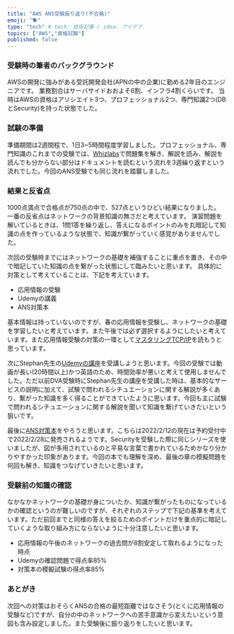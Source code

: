 ```yaml
---
title: "AWS ANS受験振り返り(不合格)"
emoji: "🐕"
type: "tech" # tech: 技術記事 / idea: アイデア
topics: ["AWS","資格試験"]
published: false
---
```


### 受験時の筆者のバックグラウンド
AWSの開発に強みがある受託開発会社(APNの中の企業)に勤める2年目のエンジニアです。
業務割合はサーバサイドおおよそ6割、インフラ4割くらいです。
当時はAWSの資格はアソシエイト3つ、プロフェッショナル2つ、専門知識2つ(DBとSecurity)を持った状態でした。

### 試験の準備
準備期間は2週間程で、1日3~5時間程度学習しました。プロフェッショナル、専門知識のこれまでの受験では、[Whizlabs](https://www.whizlabs.com/)で問題集を解き、解説を読み、解説を読んでも分からない部分はドキュメントを読むという流れを3週繰り返すという流れでした。今回のANS受験でも同じ流れを踏襲しました。

### 結果と反省点
1000点満点で合格点が750点の中で、527点というひどい結果になりました。
一番の反省点はネットワークの背景知識の無さだと考えています。
演習問題を解いているときは、1問1答を繰り返し、答えになるポイントのみを丸暗記して知識の点を作っているような状態で、知識が繋がっていく感覚がありませんでした。

次回の受験時までにはネットワークの基礎を補強することに重点を置き、その中で暗記していた知識の点を繋がった状態にして臨みたいと思います。
具体的に対策として考えていることは、下記を考えています。

- 応用情報の受験
- Udemyの講義
- ANS対策本

基本情報は持っていないのですが、春の応用情報を受験し、ネットワークの基礎を学習したいと考えています。また午後では必ず選択するようにしたいと考えています。また応用情報受験の対策の一環として[マスタリングTCP/IP](https://www.amazon.co.jp/%E3%83%9E%E3%82%B9%E3%82%BF%E3%83%AA%E3%83%B3%E3%82%B0TCP-IP%E2%80%95%E5%85%A5%E9%96%80%E7%B7%A8%E2%80%95-%E7%AC%AC6%E7%89%88-%E4%BA%95%E4%B8%8A-%E7%9B%B4%E4%B9%9F/dp/4274224473)を読もうと思っています。

次にStephan先生の[Udemyの講座](https://www.udemy.com/course/aws-certified-advanced-networking-specialty-ans/)を受講しようと思います。今回の受験では動画が長い(20時間以上)かつ英語のため、時間効率が悪いと考えて使用しませんでした。ただ以前DVA受験時にStephan先生の講座を受講した時は、基本的なサービスの説明に加えて、試験で問われるシチュエーションに関する解説が多くあり、繋がった知識を多く得ることができていたように思います。今回も主に試験で問われるシチュエーションに関する解説を聞いて知識を繋げていきたいという狙いです。

最後に[ANS対策本](https://www.amazon.co.jp/%E8%A6%81%E7%82%B9%E6%95%B4%E7%90%86%E3%81%8B%E3%82%89%E6%94%BB%E7%95%A5%E3%81%99%E3%82%8B%E3%80%8EAWS%E8%AA%8D%E5%AE%9A-%E9%AB%98%E5%BA%A6%E3%81%AA%E3%83%8D%E3%83%83%E3%83%88%E3%83%AF%E3%83%BC%E3%82%AD%E3%83%B3%E3%82%B0-%E5%B0%82%E9%96%80%E7%9F%A5%E8%AD%98%E3%80%8F-Compass-Books%E3%82%B7%E3%83%AA%E3%83%BC%E3%82%BA-NRI%E3%83%8D%E3%83%83%E3%83%88%E3%82%B3%E3%83%A0%E6%A0%AA%E5%BC%8F%E4%BC%9A%E7%A4%BE/dp/483997571X/ref=sr_1_1?__mk_ja_JP=%E3%82%AB%E3%82%BF%E3%82%AB%E3%83%8A&crid=11SJ1J5GG68WH&keywords=%E3%83%8D%E3%83%83%E3%83%88%E3%83%AF%E3%83%BC%E3%82%AF+AWS&qid=1644661724&s=books&sprefix=%E3%83%8D%E3%83%83%E3%83%88%E3%83%AF%E3%83%BC%E3%82%AF+aws%2Cstripbooks%2C209&sr=1-1)をやろうと思います。こちらは2022/2/12の現在は予約受付中で2022/2/28に発売されるようです。Securityを受験した際に同じシリーズを使いましたが、図が多用されているのと平易な言葉で書かれているためかなり分かりやすかった印象があります。今回の本でも理解を深め、最後の章の模擬問題を何回も解き、知識をつなげていきたいと思います。

### 受験前の知識の確認

なかなかネットワークの基礎が身についたか、知識が繋がったものになっているかの確認というのが難しいのですが、それぞれのステップで下記の基準を考えています。ただ前回までと同様の答えを絞るためのポイントだけを重点的に暗記していくような取り組み方にならないように十分注意したいと思います。

- 応用情報の午後のネットワークの過去問が8割安定して取れるようになった時点
- Udemyの確認問題で得点率85%
- 対策本の模擬試験の得点率85%

### あとがき

次回への対策はおそらくANSの合格の最短距離ではなさそう(とくに応用情報の受験など)ですが、自分の中のネットワークへの苦手意識から変えたいという意図も含み設定しました。また受験後に振り返りをしたいと思います。